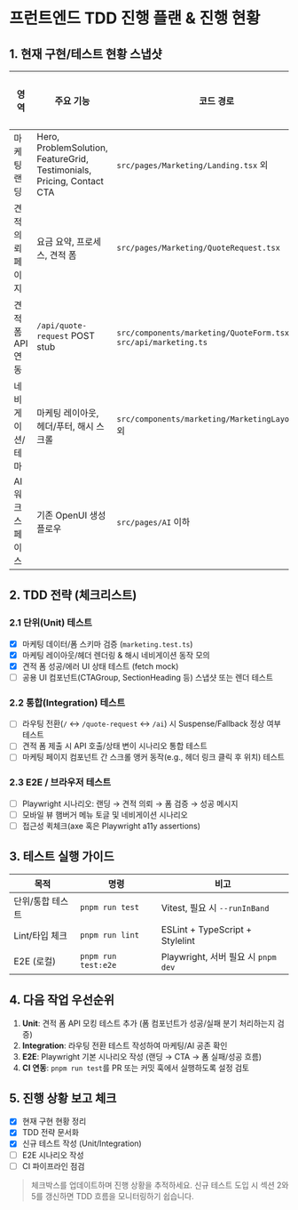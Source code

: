 # 프런트엔드 TDD 진행 플랜 & 진행 현황

## 1. 현재 구현/테스트 현황 스냅샷
| 영역 | 주요 기능 | 코드 경로 | 구현 상태 | 자동 테스트 |
| --- | --- | --- | --- | --- |
| 마케팅 랜딩 | Hero, ProblemSolution, FeatureGrid, Testimonials, Pricing, Contact CTA | `src/pages/Marketing/Landing.tsx` 외 | ✅ 완료 | ✅ `src/__tests__/marketing.test.ts` |
| 견적 의뢰 페이지 | 요금 요약, 프로세스, 견적 폼 | `src/pages/Marketing/QuoteRequest.tsx` | ✅ 완료 | ✅ 스키마/데이터 테스트 |
| 견적 폼 API 연동 | `/api/quote-request` POST stub | `src/components/marketing/QuoteForm.tsx`, `src/api/marketing.ts` | ✅ 완료 | ❌ API 통신 모의 테스트 예정 |
| 네비게이션/테마 | 마케팅 레이아웃, 헤더/푸터, 해시 스크롤 | `src/components/marketing/MarketingLayout.tsx` 외 | ✅ 완료 | ❌ 스냅샷/렌더 테스트 예정 |
| AI 워크스페이스 | 기존 OpenUI 생성 플로우 | `src/pages/AI` 이하 | ⏸ 기존 기능 유지 | ❌ 회귀 테스트 필요 |

## 2. TDD 전략 (체크리스트)
### 2.1 단위(Unit) 테스트
- [x] 마케팅 데이터/폼 스키마 검증 (`marketing.test.ts`)
- [x] 마케팅 레이아웃/헤더 렌더링 & 해시 네비게이션 동작 모의
- [x] 견적 폼 성공/에러 UI 상태 테스트 (fetch mock)
- [ ] 공용 UI 컴포넌트(CTAGroup, SectionHeading 등) 스냅샷 또는 렌더 테스트

### 2.2 통합(Integration) 테스트
- [ ] 라우팅 전환(`/` ↔ `/quote-request` ↔ `/ai`) 시 Suspense/Fallback 정상 여부 테스트
- [ ] 견적 폼 제출 시 API 호출/상태 변이 시나리오 통합 테스트
- [ ] 마케팅 페이지 컴포넌트 간 스크롤 앵커 동작(e.g., 헤더 링크 클릭 후 위치) 테스트

### 2.3 E2E / 브라우저 테스트
- [ ] Playwright 시나리오: 랜딩 → 견적 의뢰 → 폼 검증 → 성공 메시지
- [ ] 모바일 뷰 햄버거 메뉴 토글 및 네비게이션 시나리오
- [ ] 접근성 퀵체크(axe 혹은 Playwright a11y assertions)

## 3. 테스트 실행 가이드
| 목적 | 명령 | 비고 |
| --- | --- | --- |
| 단위/통합 테스트 | `pnpm run test` | Vitest, 필요 시 `--runInBand` |
| Lint/타입 체크 | `pnpm run lint` | ESLint + TypeScript + Stylelint |
| E2E (로컬) | `pnpm run test:e2e` | Playwright, 서버 필요 시 `pnpm dev` |

## 4. 다음 작업 우선순위
1. **Unit**: 견적 폼 API 모킹 테스트 추가 (폼 컴포넌트가 성공/실패 분기 처리하는지 검증)
2. **Integration**: 라우팅 전환 테스트 작성하여 마케팅/AI 공존 확인
3. **E2E**: Playwright 기본 시나리오 작성 (랜딩 → CTA → 폼 실패/성공 흐름)
4. **CI 연동**: `pnpm run test`를 PR 또는 커밋 훅에서 실행하도록 설정 검토

## 5. 진행 상황 보고 체크
- [x] 현재 구현 현황 정리
- [x] TDD 전략 문서화
- [x] 신규 테스트 작성 (Unit/Integration)
- [ ] E2E 시나리오 작성
- [ ] CI 파이프라인 점검

> 체크박스를 업데이트하며 진행 상황을 추적하세요. 신규 테스트 도입 시 섹션 2와 5를 갱신하면 TDD 흐름을 모니터링하기 쉽습니다.
